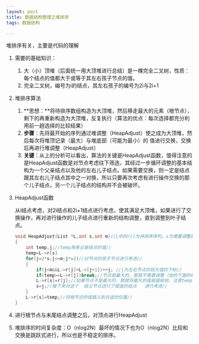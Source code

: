 ```yaml
---
layout: post
title: 数据结构整理之堆排序
tags: 数据结构

---
```

堆排序有关，主要是代码的理解

1. 需要的基础知识：

   1. 大（小）顶堆（后面统一用大顶堆进行总结）是一棵完全二叉树，性质：每个结点的值都大于或等于其左右孩子节点的值。
   2. 完全二叉树，编号为i的结点，其左右孩子的编号为2i与2i+1

2. 堆排序算法

   1. **思想：**将待排序数组构造为大顶堆，然后移走最大的元素（根节点），剩下的再重新构造为大顶堆，反复执行（算法的优点：每次选择都充分利用前一趟选择的比较结果）
   2. **步骤**：先将最开始的序列通过堆调整（HeapAdjust）使之成为大顶堆，然后每次将堆顶记录（最大）与堆底部（可能为最小）的 值进行交换，交换后再进行堆调整（HeapAdjust）
   3. **关键**：从上的分析可以看出，算法的关键是HeapAdjust函数，值得注意的是HeapAdjust函数是对节点考虑往下筛选，其经过一步循环调整的基本结构为一个父亲结点以及他的左右儿子结点。如果需要交换，则一定是结点跟其左右儿子结点其中之一对换，所以只要再次考虑有进行操作交换的那个儿子结点，另一个儿子结点的结构并不会被破坏。

3. HeapAdjust函数

   从i结点考虑，对2i结点和2i+1结点进行考虑，使其满足大顶堆，如果进行了交换操作，再对进行操作的儿子结点进行重新的结构调整，直到调整到叶子结点。

   ```c
   void HeapAdjust(List *L,int s,int m)//L中的r[]为待排序序列，s为需要调整的结点编号，m为需要排序的数量//
   {
       int temp,j;//temp用来记录结点的值//
       temp=L->r[s]
       for(j=2*s;j<=m;j*=2)//对节点的孩子节点进行考虑//
       {
           if(j<m&&L->r[j]<L->[j+1])++j; //j为左右节点的较大值的下标//
           if(temp>=L->r[j])break;//节点是最大的，那就不需要调整（他的下面的结构都已经调整完毕）
           L->r[s]=r[j];//如果节点不是最大的，那就将最大的值赋值给他，注意temp一直等于根节点//
           s=j;//接下来对这个  给父节点进行了赋值的结点   进行考虑//
       }
       L->r[s]=temp;//将根节点的值插入到合适的位置//
   }
   ```

   

4. 进行根节点与末尾结点调整之后，对顶点进行HeapAdjust

5. 堆排序的时间复杂度：O（nlog2N）最坏的情况下也为O（nlog2N）比较和交换是跳跃式进行，所以也是不稳定的排序。